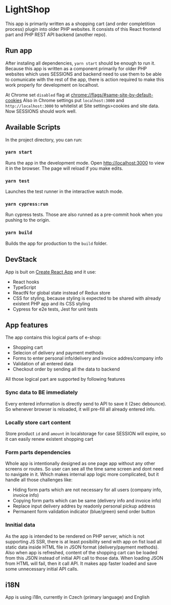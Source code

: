 # LightShop

This app is primarily written as a shopping cart (and order completition process) plugin into older PHP websites.
It consists of this React frontend part and PHP REST API backend (another repo).

## Run app

After instaling all dependencies, `yarn start` should be enough to run it.
Because this app is written as a component primarily for older PHP websites which uses SESSIONS and backend need to use them to be able to comunicate with the rest of the app, there is action required to make this work properly for development on localhost.

At Chrome set `disabled` flag at [chrome://flags/#same-site-by-default-cookies](chrome://flags/#same-site-by-default-cookies)
Also in Chrome settings put `localhost:3000` and `http://localhost:3000` to whitelist at Site settings>cookies and site data.
Now SESSIONS should work well.

## Available Scripts

In the project directory, you can run:

### `yarn start`

Runs the app in the development mode.
Open [http://localhost:3000](http://localhost:3000) to view it in the browser.
The page will reload if you make edits.

### `yarn test`

Launches the test runner in the interactive watch mode.

### `yarn cypress:run`

Run cypress tests.
Those are also runned as a pre-commit hook when you pushing to the origin.

### `yarn build`

Builds the app for production to the `build` folder.

## DevStack

App is buit on [Create React App](https://github.com/facebook/create-react-app) and it use:

- React hooks
- TypeScript
- ReactN for global state instead of Redux store
- CSS for styling, because styling is expected to be shared with already existent PHP app and its CSS styling
- Cypress for e2e tests, Jest for unit tests

## App features

The app contains this logical parts of e-shop:

- Shopping cart
- Selecion of delivery and payment methods
- Forms to enter personal info/delivery and invoice addres/company info
- Validation of all entered data
- Checkout order by sending all the data to backend

All those logical part are supported by following features

### Sync data to BE immediately

Every entered information is directly send to API to save it (2sec debounce).
So whenever browser is reloaded, it will pre-fill all already entered info.

### Locally store cart content

Store product `id` and `amount` in localstorage for case SESSION will expire, so it can easily renew existent shopping cart

### Form parts dependencies

Whole app is intentionally designed as one page app without any other screens or routes.
So user can see all the time same screen and dont need to navigate in it.
Which makes internal app logic more complicated, but it handle all those challenges like:

- Hiding form parts which are not necessary for all users (company info, invoice info)
- Copying form parts which can be same (delivery info and invoice info)
- Replace input delivery addres by readonly personal pickup address
- Permanent form validation indicator (blue/green) send order button

### Innitial data

As the app is intended to be rendered on PHP server, which is not supporting JS SSR, there is at least posibility send with app on fist load all static data inside HTML file in JSON format (delivery/payment methods). Also when app is refreshed, content of the shopping cart can be loaded from this JSON instead of initial API call to those data. When loading JSON from HTML will fail, then it call API. It makes app faster loaded and save some unnecessary initial API calls.

## i18N

App is using i18n, currently in Czech (primary language) and English
